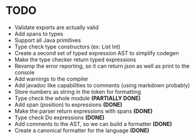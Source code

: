 # TODO

- Validate exports are actually valid
- Add spans to types
- Support all Java primitives
- Type check type constructors (ex: List Int)
- Create a second set of typed expression AST to simplify codegen
- Make the type checker return typed expressions
- Revamp the error reporting, so it can return json as well as print to the console
- Add warnings to the compiler
- Add javadoc like capabilities to comments (using markdown probably)
- Store numbers as string in the token for formatting
- Type check the whole module __(PARTIALLY DONE)__
- Add span (position) to expressions __(DONE)__
- Make the parser return expressions with spans __(DONE)__
- Type check Do expressions __(DONE)__
- Add comments to the AST, so we can build a formatter __(DONE)__
- Create a canonical formatter for the language __(DONE)__